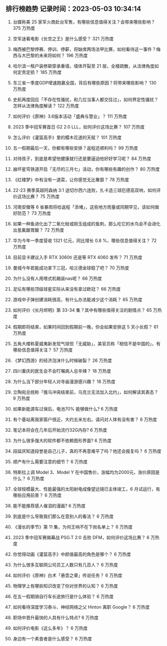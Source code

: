 
## 排行榜趋势 记录时间：2023-05-03 10:34:14
  
  1. 台媒称美 25 家军火商赴台军售，有哪些信息值得关注？会带来哪些影响？ 375 万热度
    
  2. 空军迷看电影《长空之王》是什么感受？ 321 万热度
    
  3. 梅西被巴黎停赛、停训、停薪，将缺席两场法甲比赛，如何看待这一事件？梅西与大巴黎的未来将如何？ 196 万热度
    
  4. 哈尔滨一租户装修砸穿承重墙，墙体开裂至 21 层，全楼疏散，从法律角度如何定责定损？ 185 万热度
    
  5. 东三省一季度GDP增速跑赢全国，背后有哪些原因？将带来哪些影响？ 130 万热度
    
  6. 史航再度回应「不存在性骚扰，和几位当事人都交往过」，如何界定性骚扰？怎样从法律角度解读？ 122 万热度
    
  7. 如何评价《原神》3.6版本活动「盛典与慧业」？ 111 万热度
    
  8. 2023 季中冠军赛首日 G2 2:0 LLL，如何评价这场比赛？ 107 万热度
    
  9. 怎么评价《灌篮高手》里的樱木花道的天赋？ 101 万热度
    
  10. 五一假期最后一天，你都有哪些安排？返程还顺利吗？ 99 万热度
    
  11. 对待孩子，到底是希望他健康就行还是要逼迫他好好学习呢？ 84 万热度
    
  12. 崩坏星穹铁道开启「无尽的三月七」活动，你有哪些有趣的创作？ 80 万热度
    
  13. 《红楼梦》中有没有一道菜，让你感觉无比奢靡？ 78 万热度
    
  14. 22-23 赛季英超阿森纳 3:1 送切尔西六连败，扎卡造三球厄德高双响，如何评价这场比赛？ 75 万热度
    
  15. 河南安徽等 6 省暴雨将给返程「添堵」，这些地方雨量或同期罕见，该如何做好防范？ 73 万热度
    
  16. 如果一种鱼进化出了二氧化硅或刚玉组成的鱼刺，那么吃它的水鸟会不会进化出氢氟酸胃酸？ 72 万热度
    
  17. 华为今年一季度营收 1321 亿元，同比增长 0.8 %，哪些信息值得关注？ 72 万热度
    
  18. 目前显卡建议入手 RTX 3060ti 还是等 RTX 4060 发布？ 71 万热度
    
  19. 曼城今年若能成功拿下三冠，哈兰德金球稳了吧？ 70 万热度
    
  20. 为什么没有人用塔式机箱装nas呢？ 66 万热度
    
  21. 足坛有哪些顶级球星实际从来没有拿过欧冠？ 66 万热度
    
  22. 游戏中子弹创建消耗很高，有什么办法能减少这个消耗？ 65 万热度
    
  23. 如何评价《长月烬明》第 33-34 集？其中有哪些值得关注的剧情点？ 65 万热度
    
  24. 假期即将结束，如果时间回到假期前一晚，你会如果安排这 5 天小长假？ 61 万热度
    
  25. 五角大楼称夏威夷新发现气球但「无威胁」，美官员称「相信不是中国的」，有哪些信息值得关注？ 57 万热度
    
  26. 《梦幻西游》的经济泡沫什么时候破裂？ 26 万热度
    
  27. 四川重庆的医生会不会叮嘱病人忌辛辣？ 18 万热度
    
  28. 为什么当下部分年轻人对寺庙漫游感兴趣？ 18 万热度
    
  29. 立陶宛总统称「俄乌冲突结束前，乌克兰无法加入北约」，如何解读其表态？ 9 万热度
    
  30. 如果新能源车过保后，电池70% 能够做什么? 6 万热度
    
  31. 有个基站离我家窗户很近，大约五米左右。请问对人体有没有害？ 6 万热度
    
  32. 笔记本将会在几年后开始流行32G内存? 6 万热度
    
  33. 为什么很多强大的软件都不依赖图形界面? 6 万热度
    
  34. 段延庆知道段誉是自己儿子，真的不再意难平了吗？他还会报复吗？ 6 万热度
    
  35. 顺产有什么需要注意的细节？ 6 万热度
    
  36. 特斯拉上调 Model 3、Model Y 在中国售价，涨幅均为2000元，涨价原因是什么？ 6 万热度
    
  37. 全球规模最大、性能最强的太阳射电成像望远镜已主体竣工，6 月试运行，有哪些应用前景？ 6 万热度
    
  38. 能不能推荐感人催泪的漫画? 6 万热度
    
  39. 到底是什么导致我们那么在意别人的看法？ 6 万热度
    
  40. 《漫长的季节》第 11 集，为何王响不在下岗名单上？ 6 万热度
    
  41. 2023 季中冠军赛揭幕战 PSG.T 2:0 击败 DFM，如何评价这场比赛？ 6 万热度
    
  42. 你觉得动画《灌篮高手》中颜值最高的角色是哪个？ 6 万热度
    
  43. 为什么很多互联网公司员工人数只有几百人？ 6 万热度
    
  44. 如何评价《原神》白术「悬壶之章」传说任务？ 6 万热度
    
  45. 物理学上有哪些知识改变了你对世界的认知？ 6 万热度
    
  46. 在五一假期骑自行车长途旅行是什么体验？ 6 万热度
    
  47. 如何看待深度学习泰斗、神经网络之父 Hinton 离职 Google？ 6 万热度
    
  48. 职场中晋升最快的人具有什么特点? 6 万热度
    
  49. 如何评价电影《这么多年》？ 6 万热度
    
  50. 身边有一个素食者是什么感受？ 6 万热度
    